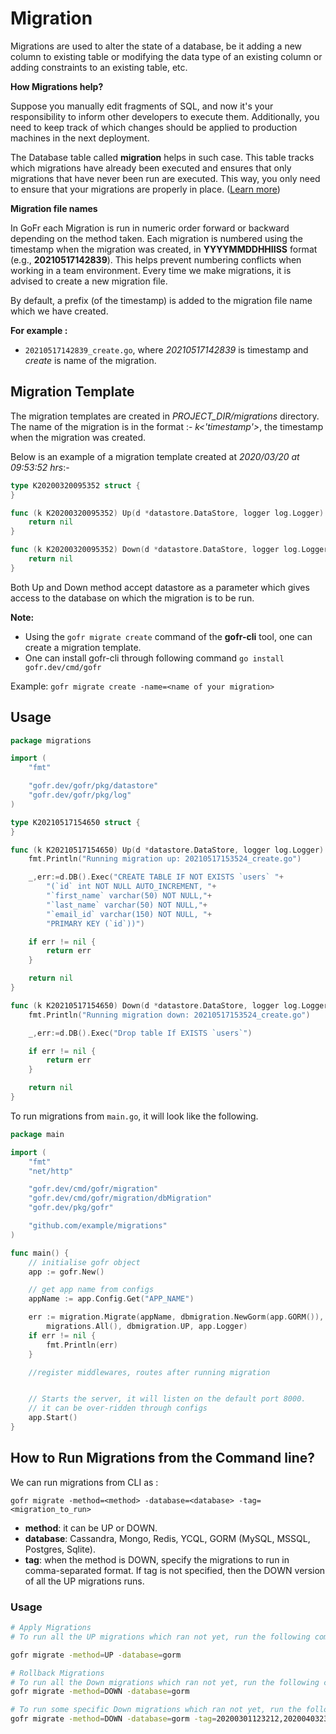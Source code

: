 ﻿# Migration

Migrations are used to alter the state of a database, be it adding a new column to existing table or modifying the data type of an existing column or adding constraints to an existing table, etc.

**How Migrations help?**

Suppose you manually edit fragments of SQL, and now it's your responsibility to inform other developers to execute them. Additionally, you need to keep track of which changes should be applied to production machines in the next deployment.

The Database table called **migration** helps in such case. This table tracks which migrations have already been executed and ensures that only migrations that have never been run are executed. This way, you only need to ensure that your migrations are properly in place. ([Learn more](https://cloud.google.com/architecture/database-migration-concepts-principles-part-1))

**Migration file names**

In GoFr each Migration is run in numeric order forward or backward depending on the method taken. Each migration is numbered using the timestamp when the migration was created, in **YYYYMMDDHHIISS** format (e.g., **20210517142839**). This helps prevent numbering conflicts when working in a team environment. Every time we make migrations, it is advised to create a new migration file.

By default, a prefix (of the timestamp) is added to the migration file name which we have created.

**For example :**

- `20210517142839_create.go`, where _20210517142839_ is timestamp and _create_ is name of the migration.

## Migration Template

The migration templates are created in _PROJECT_DIR/migrations_ directory. The name of the migration is in the format :- _k<'timestamp'>_, the timestamp when the migration was created.

Below is an example of a migration template created at _2020/03/20 at 09:53:52 hrs_:-

```go
type K20200320095352 struct {
}

func (k K20200320095352) Up(d *datastore.DataStore, logger log.Logger) error {
	return nil
}

func (k K20200320095352) Down(d *datastore.DataStore, logger log.Logger) error {
	return nil
}
```

Both Up and Down method accept datastore as a parameter which gives access to the database on which the migration is to be run.

**Note:**

- Using the `gofr migrate create` command of the **gofr-cli** tool, one can create a migration template.
- One can install gofr-cli through following command
  `go install gofr.dev/cmd/gofr`

Example: `gofr migrate create -name=<name of your migration>`

## Usage

```go
package migrations

import (
	"fmt"

	"gofr.dev/gofr/pkg/datastore"
	"gofr.dev/gofr/pkg/log"
)

type K20210517154650 struct {
}

func (k K20210517154650) Up(d *datastore.DataStore, logger log.Logger) error {
	fmt.Println("Running migration up: 20210517153524_create.go")

	_,err:=d.DB().Exec("CREATE TABLE IF NOT EXISTS `users` "+
	    "(`id` int NOT NULL AUTO_INCREMENT, "+
		"`first_name` varchar(50) NOT NULL,"+
		"`last_name` varchar(50) NOT NULL,"+
		"`email_id` varchar(150) NOT NULL, "+
		"PRIMARY KEY (`id`))")

	if err != nil {
		return err
	}

	return nil
}

func (k K20210517154650) Down(d *datastore.DataStore, logger log.Logger) error {
	fmt.Println("Running migration down: 20210517153524_create.go")

	_,err:=d.DB().Exec("Drop table If EXISTS `users`")

	if err != nil {
		return err
	}

	return nil
}
```

To run migrations from `main.go`, it will look like the following.

```go
package main

import (
	"fmt"
	"net/http"

	"gofr.dev/cmd/gofr/migration"
	"gofr.dev/cmd/gofr/migration/dbMigration"
	"gofr.dev/pkg/gofr"

	"github.com/example/migrations"
)

func main() {
	// initialise gofr object
	app := gofr.New()

	// get app name from configs
	appName := app.Config.Get("APP_NAME")

	err := migration.Migrate(appName, dbmigration.NewGorm(app.GORM()),
		migrations.All(), dbmigration.UP, app.Logger)
	if err != nil {
		fmt.Println(err)
	}

	//register middlewares, routes after running migration


	// Starts the server, it will listen on the default port 8000.
	// it can be over-ridden through configs
	app.Start()
}
```

## How to Run Migrations from the Command line?

We can run migrations from CLI as :

`gofr migrate -method=<method> -database=<database> -tag=<migration_to_run>`

- **method**: it can be UP or DOWN.
- **database**: Cassandra, Mongo, Redis, YCQL, GORM (MySQL, MSSQL, Postgres, Sqlite).
- **tag**: when the method is DOWN, specify the migrations to run in comma-separated format. If tag is not specified, then the DOWN version of all the UP migrations runs.

### Usage

```bash
# Apply Migrations
# To run all the UP migrations which ran not yet, run the following command

gofr migrate -method=UP -database=gorm

# Rollback Migrations
# To run all the Down migrations which ran not yet, run the following command
gofr migrate -method=DOWN -database=gorm

# To run some specific Down migrations which ran not yet, run the following command
gofr migrate -method=DOWN -database=gorm -tag=20200301123212,20200403231214
```
